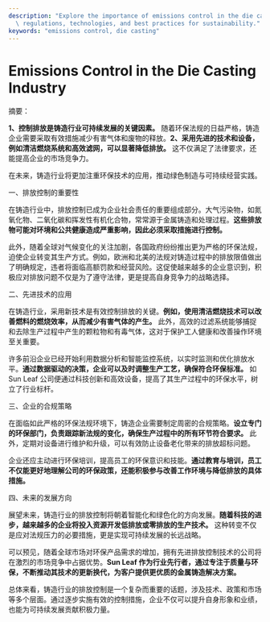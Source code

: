 ```yaml
---
description: "Explore the importance of emissions control in the die casting industry, including\
  \ regulations, technologies, and best practices for sustainability."
keywords: "emissions control, die casting"
---
```

# Emissions Control in the Die Casting Industry

摘要：

**1、控制排放是铸造行业可持续发展的关键因素。** 随着环保法规的日益严格，铸造企业需要采取有效措施减少有害气体和废物的释放。**2、采用先进的技术和设备，例如清洁燃烧系统和高效滤网，可以显著降低排放。** 这不仅满足了法律要求，还能提高企业的市场竞争力。

在未来，铸造行业将更加注重环保技术的应用，推动绿色制造与可持续经营实践。

一、排放控制的重要性

在铸造行业中，排放控制已成为企业社会责任的重要组成部分。大气污染物，如氮氧化物、二氧化碳和挥发性有机化合物，常常源于金属铸造和处理过程。**这些排放物可能对环境和公共健康造成严重影响，因此必须采取措施进行控制。**

此外，随着全球对气候变化的关注加剧，各国政府纷纷推出更为严格的环保法规，迫使企业转变其生产方式。例如，欧洲和北美的法规对铸造过程中的排放限值做出了明确规定，违者将面临高额罚款和经营风险。这促使越来越多的企业意识到，积极应对排放问题不仅是为了遵守法律，更是提高自身竞争力的战略选择。

二、先进技术的应用

在铸造行业，采用新技术是有效控制排放的关键。**例如，使用清洁燃烧技术可以改善燃料的燃烧效率，从而减少有害气体的产生。** 此外，高效的过滤系统能够捕捉和去除生产过程中产生的颗粒物和有毒气体，这对于保护工人健康和改善操作环境至关重要。

许多前沿企业已经开始利用数据分析和智能监控系统，以实时监测和优化排放水平。**通过数据驱动的决策，企业可以及时调整生产工艺，确保符合环保标准。** 如 Sun Leaf 公司便通过科技创新和高效设备，提高了其生产过程中的环保水平，树立了行业标杆。

三、企业的合规策略

在面临如此严格的环保法规环境下，铸造企业需要制定周密的合规策略。**设立专门的环保部门，负责跟踪新法规的变化，确保生产过程中的所有环节符合要求。** 此外，定期对设备进行维护和升级，可以有效防止设备老化带来的排放超标问题。

企业还应主动进行环保培训，提高员工的环保意识和技能。**通过教育与培训，员工不仅能更好地理解公司的环保政策，还能积极参与改善工作环境与降低排放的具体措施。** 

四、未来的发展方向

展望未来，铸造行业的排放控制将朝着智能化和绿色化的方向发展。**随着科技的进步，越来越多的企业将投入资源开发低排放或零排放的生产技术。** 这种转变不仅是应对法规压力的必要措施，更是实现可持续发展的长远战略。

可以预见，随着全球市场对环保产品需求的增加，拥有先进排放控制技术的公司将在激烈的市场竞争中占据优势。**Sun Leaf 作为行业先行者，通过专注于质量与环保，不断推动其技术的更新换代，为客户提供更优质的金属铸造解决方案。**

总体来看，铸造行业的排放控制是一个复杂而重要的话题，涉及技术、政策和市场等多个层面。通过逐步实施有效的控制措施，企业不仅可以提升自身形象和业绩，也能为可持续发展贡献积极力量。
